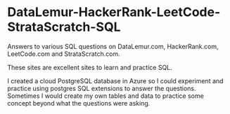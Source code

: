 # DataLemur-HackerRank-LeetCode-StrataScratch-SQL

Answers to various SQL questions on DataLemur.com, HackerRank.com, LeetCode.com and StrataScratch.com.

These sites are excellent sites to learn and practice SQL.

I created a cloud PostgreSQL database in Azure so I could experiment and practice using postgres SQL extensions to answer the questions.
Sometimes I would create my own tables and data to practice some concept beyond what the questions were asking.
